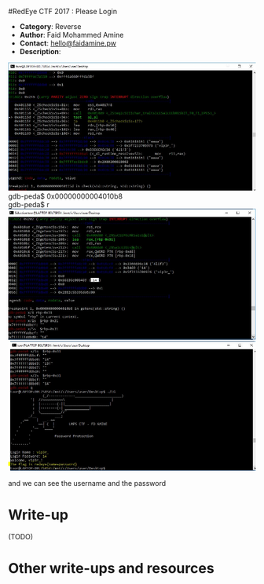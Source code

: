 #RedEye CTF 2017 : Please Login

* **Category**: Reverse <br>
* **Author**: Faid Mohammed Amine
* **Contact**: hello@faidamine.pw
* **Description**: 

![](1.jpg)
<br>
gdb-peda$ 0x00000000004010b8
<br>
gdb-peda$ r
![](2.jpg)
<br>
![](3.jpg)

and we can see the username and the password




# Write-up 

(TODO)

# Other write-ups and resources

